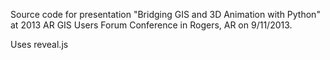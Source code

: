 Source code for presentation "Bridging GIS and 3D Animation with Python" at 2013 AR GIS Users Forum Conference in Rogers, AR on 
9/11/2013.

Uses reveal.js
